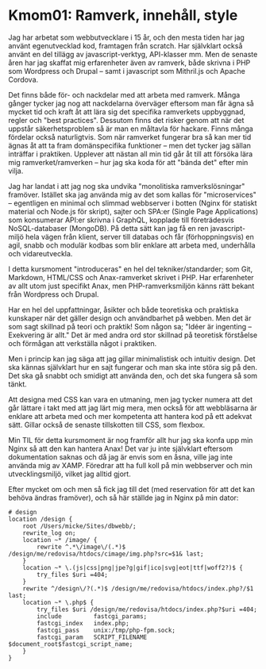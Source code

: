 ---
---
# Kmom01: Ramverk, innehåll, style

Jag har arbetat som webbutvecklare i 15 år, och den mesta tiden har jag använt
egenutvecklad kod, framtagen från scratch. Har självklart också använt en del tillägg
av javascript-verktyg, API-klasser mm. Men de senaste åren har jag skaffat mig
erfarenheter även av ramverk,
både skrivna i PHP som Wordpress och Drupal – samt i javascript som Mithril.js och
Apache Cordova.

Det finns både för- och nackdelar med att arbeta med ramverk.
Många gånger tycker jag nog
att nackdelarna överväger eftersom man får ägna så mycket tid och kraft åt att lära
sig det specifika ramverkets uppbyggnad, regler och "best practices". Dessutom finns
det risker genom att när det uppstår säkerhetsproblem så är man en måltavla för
hackare. Finns många fördelar också naturligtvis. Som när ramverket fungerar bra så
kan mer tid ägnas åt att ta fram domänspecifika funktioner – men det tycker jag sällan
inträffar i praktiken. Upplever att nästan all min tid går åt till att försöka lära
mig ramverket/ramverken – hur jag ska koda för att "bända det" efter min vilja.

Jag har landat i att jag nog ska undvika "monolitiska ramverkslösningar" framöver.
Istället
ska jag använda mig av det som kallas för "microservices" – egentligen en minimal och
slimmad webbserver i botten (Nginx för statiskt material och Node.js för skript),
sajter och SPA:er (Single Page Applications) som konsumerar API:er skrivna i GraphQL,
kopplade till företrädesvis NoSQL-databaser (MongoDB). På detta sätt kan jag få en ren
javascript-miljö hela vägen från klient, server till databas och får (förhoppningsvis)
en agil, snabb och modulär kodbas som blir enklare att arbeta med, underhålla och
vidareutveckla.

I detta kursmoment "introduceras" en hel del tekniker/standarder; som Git, Markdown,
HTML/CSS och Anax-ramverket skrivet i PHP. Har erfarenheter av allt utom just specifikt
Anax, men PHP-ramverksmiljön känns rätt bekant från Wordpress och Drupal.

Har en hel del uppfattningar, åsikter och både teoretiska och praktiska kunskaper när
det gäller design och användbarhet på webben. Men det är som sagt skillnad på teori och
praktik! Som någon sa; "Idéer är ingenting – Exekvering är allt." Det är med andra ord
stor skillnad på teoretisk förståelse och förmågan att verkställa något i praktiken.

Men i princip kan jag säga att jag gillar minimalistisk och intuitiv design. Det ska
kännas självklart hur en sajt fungerar och man ska inte störa sig på den. Det ska gå
snabbt och smidigt att använda den, och det ska fungera så som tänkt.

Att designa med CSS kan vara en utmaning, men jag tycker numera att det går lättare i
takt med att jag lärt mig mera, men också för att webbläsarna är enklare att
arbeta med och mer kompetenta att hantera kod på ett adekvat sätt. Gillar också de
senaste tillskotten till CSS, som flexbox.

Min TIL för detta kursmoment är nog framför allt hur jag ska konfa upp min Nginx
så att den kan hantera Anax! Det var ju inte självklart eftersom dokumentation
saknas och då jag är envis som en åsna, ville jag inte använda mig av XAMP. Föredrar
att ha full koll på min webbserver och min utvecklingsmiljö, vilket jag alltid gjort.

Efter mycket om och men så fick jag till det (med reservation för att det kan behöva
ändras framöver), och så här ställde jag in Nginx på min dator:

```
# design
location /design {
    root /Users/micke/Sites/dbwebb/;
    rewrite_log on;
    location ~* /image/ {
        rewrite ^.*\/image\/(.*)$ /design/me/redovisa/htdocs/cimage/img.php?src=$1& last;
    }
    location ~* \.(js|css|png|jpe?g|gif|ico|svg|eot|ttf|woff2?)$ {
        try_files $uri =404;
    }
    rewrite ^/design\/?(.*)$ /design/me/redovisa/htdocs/index.php?/$1 last;
    location ~* \.php$ {
        try_files $uri /design/me/redovisa/htdocs/index.php?$uri =404;
        include         fastcgi_params;
        fastcgi_index   index.php;
        fastcgi_pass    unix:/tmp/php-fpm.sock;
        fastcgi_param   SCRIPT_FILENAME $document_root$fastcgi_script_name;
    }
}
```
